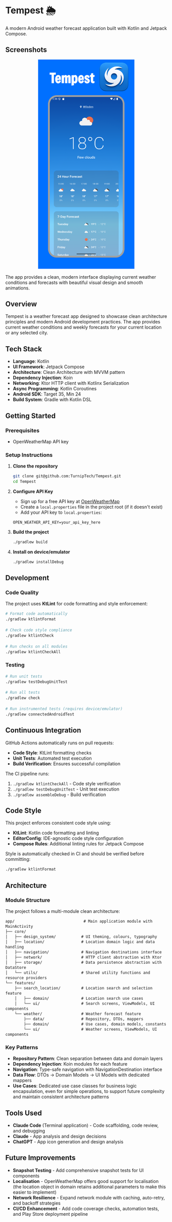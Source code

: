 # Tempest 🌦️

A modern Android weather forecast application built with Kotlin and Jetpack Compose.

## Screenshots

<p align="center">
  <img src="docs/images/tempest-app-screenshot.png" alt="Tempest Weather App Screenshot" width="300"/>
</p>

The app provides a clean, modern interface displaying current weather conditions and forecasts with beautiful visual design and smooth animations.

## Overview

Tempest is a weather forecast app designed to showcase clean architecture principles and modern Android development practices. The app provides current weather conditions and weekly forecasts for your current location or any selected city.

## Tech Stack

- **Language**: Kotlin
- **UI Framework**: Jetpack Compose
- **Architecture**: Clean Architecture with MVVM pattern
- **Dependency Injection**: Koin
- **Networking**: Ktor HTTP client with Kotlinx Serialization
- **Async Programming**: Kotlin Coroutines
- **Android SDK**: Target 35, Min 24
- **Build System**: Gradle with Kotlin DSL

## Getting Started

### Prerequisites

- OpenWeatherMap API key

### Setup Instructions

1. **Clone the repository**
   ```bash
   git clone git@github.com:TurnipTech/Tempest.git
   cd Tempest
   ```

2. **Configure API Key**
   - Sign up for a free API key at [OpenWeatherMap](https://openweathermap.org/api)
   - Create a `local.properties` file in the project root (if it doesn't exist)
   - Add your API key to `local.properties`:
   ```properties
   OPEN_WEATHER_API_KEY=your_api_key_here
   ```

3. **Build the project**
   ```bash
   ./gradlew build
   ```

4. **Install on device/emulator**
   ```bash
   ./gradlew installDebug
   ```

## Development

### Code Quality

The project uses **KtLint** for code formatting and style enforcement:

```bash
# Format code automatically
./gradlew ktlintFormat

# Check code style compliance
./gradlew ktlintCheck

# Run checks on all modules
./gradlew ktlintCheckAll
```

### Testing

```bash
# Run unit tests
./gradlew testDebugUnitTest

# Run all tests
./gradlew check

# Run instrumented tests (requires device/emulator)
./gradlew connectedAndroidTest
```

## Continuous Integration

GitHub Actions automatically runs on pull requests:

- **Code Style**: KtLint formatting checks
- **Unit Tests**: Automated test execution
- **Build Verification**: Ensures successful compilation

The CI pipeline runs:
1. `./gradlew ktlintCheckAll` - Code style verification
2. `./gradlew testDebugUnitTest` - Unit test execution  
3. `./gradlew assembleDebug` - Build verification

## Code Style

This project enforces consistent code style using:

- **KtLint**: Kotlin code formatting and linting
- **EditorConfig**: IDE-agnostic code style configuration
- **Compose Rules**: Additional linting rules for Jetpack Compose

Style is automatically checked in CI and should be verified before committing:

```bash
./gradlew ktlintFormat
```

## Architecture

### Module Structure
The project follows a multi-module clean architecture:

```
app/                              # Main application module with MainActivity
├── core/
│   ├── design_system/           # UI theming, colours, typography
│   ├── location/                # Location domain logic and data handling
│   ├── navigation/              # Navigation destinations interface
│   ├── network/                 # HTTP client abstraction with Ktor
│   ├── storage/                 # Data persistence abstraction with DataStore
│   └── utils/                   # Shared utility functions and resource providers
└── features/
    ├── search_location/         # Location search and selection feature
    │   ├── domain/              # Location search use cases
    │   └── ui/                  # Search screens, ViewModels, UI components
    └── weather/                 # Weather forecast feature
        ├── data/                # Repository, DTOs, mappers
        ├── domain/              # Use cases, domain models, constants
        └── ui/                  # Weather screens, ViewModels, UI components
```

### Key Patterns
- **Repository Pattern**: Clean separation between data and domain layers
- **Dependency Injection**: Koin modules for each feature
- **Navigation**: Type-safe navigation with NavigationDestination interface
- **Data Flow**: DTOs → Domain Models → UI Models with dedicated mappers
- **Use Cases**: Dedicated use case classes for business logic encapsulation, even for simple operations, to support future complexity and maintain consistent architecture patterns

## Tools Used
- **Claude Code** (Terminal application) - Code scaffolding, code review, and debugging
- **Claude** - App analysis and design decisions
- **ChatGPT** - App icon generation and design analysis

## Future Improvements
- **Snapshot Testing** - Add comprehensive snapshot tests for UI components
- **Localisation** - OpenWeatherMap offers good support for localisation (the location object in domain retains additional parameters to make this easier to implement)
- **Network Resilience** - Expand network module with caching, auto-retry, and backoff strategies
- **CI/CD Enhancement** - Add code coverage checks, automation tests, and Play Store deployment pipeline

